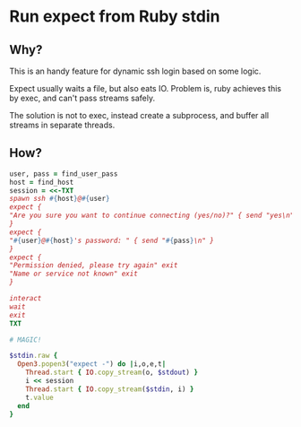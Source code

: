 # Run expect from Ruby stdin

## Why?

This is an handy feature for dynamic ssh login based on some logic. 

Expect usually waits a file, but also eats IO. Problem is, ruby achieves this by exec, and can't pass streams safely. 

The solution is not to exec, instead create a subprocess, and buffer all streams in separate threads.

## How?

```ruby
user, pass = find_user_pass
host = find_host
session = <<-TXT
spawn ssh #{host}@#{user}
expect {
"Are you sure you want to continue connecting (yes/no)?" { send "yes\n" }
}
expect {
"#{user}@#{host}'s password: " { send "#{pass}\n" }
}
expect {
"Permission denied, please try again" exit
"Name or service not known" exit
}

interact
wait
exit
TXT

# MAGIC!

$stdin.raw {
  Open3.popen3("expect -") do |i,o,e,t|
    Thread.start { IO.copy_stream(o, $stdout) }
    i << session
    Thread.start { IO.copy_stream($stdin, i) }
    t.value
  end
}

```
